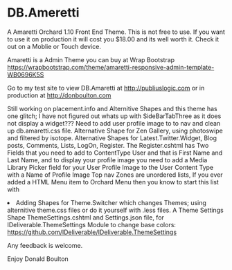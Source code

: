 # DB.Ameretti
A Amaretti Orchard 1.10 Front End Theme.
This is not free to use. If you want to use it on production it will cost you $18.00 and its well worth it.
Check it out on a Moblie or Touch device.

Amaretti is a Admin Theme you can buy at Wrap Bootstrap https://wrapbootstrap.com/theme/amaretti-responsive-admin-template-WB0696K5S

Go to my test site to view DB.Amaretti at http://publiuslogic.com or in production at http://donboulton.com

Still working on placement.info and Alternitive Shapes and this theme has one glitch;
I have not figured out whats up with SideBarTabThree as it does not display a widget???
Need to add user profile image to to nav and clean up db.amaretti.css file.
Alternative Shape for Zen Gallery, using photoswipe and filtered by isotope.
Alternative Shapes for Latest.Twitter.Widget, Blog posts, Comments, Lists, LogOn, Register.
The Register.cshtml has Two Fields that you need to add to ContentType User and that is First Name and Last Name, and to display your profile image you need to add a Media Library Picker field for your User Profile Image to the User Content Type with a Name of Profile Image
Top nav Zones are unordered lists, If you ever added a HTML Menu item to Orchard Menu then you know to start this list with <li>
Adding Shapes for Theme.Switcher which changes Themes; using alternitive theme.css files or do it yourself with .less files. 
A Theme Settings Shape ThemeSettings.cshtml and Settings.json file, for IDeliverable.ThemeSettings Module to change base colors: https://github.com/IDeliverable/IDeliverable.ThemeSettings

Any feedback is welcome.

Enjoy
Donald Boulton
